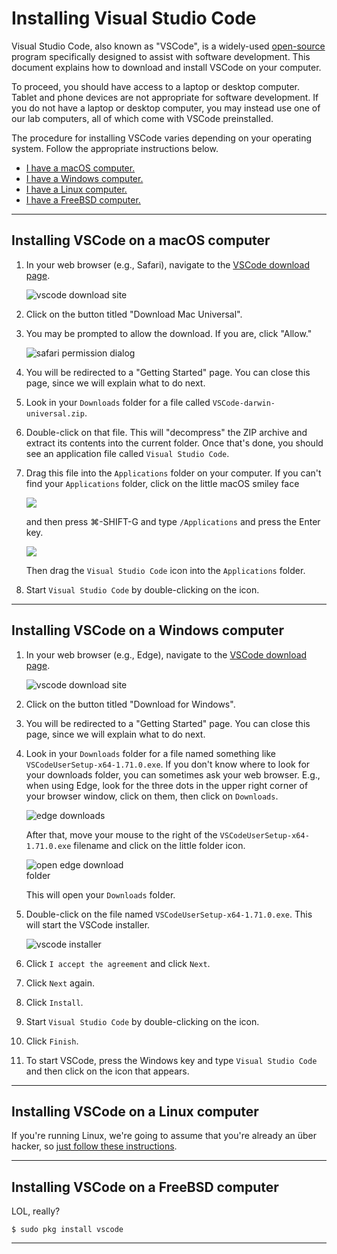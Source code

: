 <style>
  strong {
    font-size: larger;
    font-variant: small-caps;
    font-weight: bold;
  }
  table {
    border: solid 1px grey;
    border-collapse: collapse;
    border-spacing: 0;
  }
  table thead th {
    background-color: grey;
    border: solid 1px grey;
    color: white;
    padding: 10px;
    text-align: left;
  }
  table tbody td {
    border: solid 1px grey;
    color: #333;
    padding: 10px;
    text-shadow: 1px 1px 1px #fff;
  }
  blockquote {
    margin-left: 2em;
    margin-right: 2em;
  }
  .red {
        color: red;
  }
  .blue {
        color: blue;
  }
  hr.style12 {
        height: 6px;
        background: url(https://williams-cs.s3.amazonaws.com/common/hr-12.png) repeat-x 0 0;
    border: 0;
  }
  b {
    font-family: sans-serif;
        font-weight: 900;
  }
  .center {
        margin: auto;
        width: 100%;
        text-align: center;
  }
</style>

# Installing Visual Studio Code

Visual Studio Code, also known as "VSCode", is a widely-used [open-source](https://en.wikipedia.org/wiki/Open-source_software) program specifically designed to assist with software development.
This document explains how to download and install VSCode on your computer.

To proceed, you should have access to a laptop or desktop computer.
Tablet and phone devices are not appropriate for software development.
If you do not have a laptop or desktop computer, you may instead use one of our lab computers, all of which come with VSCode preinstalled.

The procedure for installing VSCode varies depending on your operating system.
Follow the appropriate instructions below.

- <a href="#macos">I have a macOS computer.</a>
- <a href="#windows">I have a Windows computer.</a>
- <a href="#linux">I have a Linux computer.</a>
- <a href="#freebsd">I have a FreeBSD computer.</a>

<hr style="border-color: purple;" />

## <a name="macos"></a>Installing VSCode on a macOS computer

1. In your web browser (e.g., Safari), navigate to the [VSCode download page](https://code.visualstudio.com/).

   <img src="https://williams-cs.s3.amazonaws.com/vscode-images/macos-vscode-site.png" alt="vscode download site" style="max-width:75%;">

1. Click on the button titled "Download Mac Universal".
1. You may be prompted to allow the download. If you are, click "Allow."

   <img src="https://williams-cs.s3.amazonaws.com/vscode-images/macos-vscode-perm.png" alt="safari permission dialog" style="max-width:50%;">

1. You will be redirected to a "Getting Started" page. You can close this page, since we will explain what to do next.
1. Look in your `Downloads` folder for a file called `VSCode-darwin-universal.zip`.
1. Double-click on that file. This will "decompress" the ZIP archive and extract its contents into the current folder. Once that's done, you should see an application file called `Visual Studio Code`.
1. Drag this file into the `Applications` folder on your computer. If you can't find your `Applications` folder, click on the little macOS smiley face

   <img src="https://williams-cs.s3.amazonaws.com/vscode-images/macos-finder-icon.png" style="max-width:10%;">

   and then press &#8984;-SHIFT-G and type `/Applications` and press the Enter key.

   <img src="https://williams-cs.s3.amazonaws.com/vscode-images/macos-finder-go.png" style="max-width:50%;">

   Then drag the `Visual Studio Code` icon into the `Applications` folder.

1. Start `Visual Studio Code` by double-clicking on the icon.

<hr style="border-color: purple;" />

## <a name="windows"></a>Installing VSCode on a Windows computer

1. In your web browser (e.g., Edge), navigate to the [VSCode download page](https://code.visualstudio.com/).

   <img src="https://williams-cs.s3.amazonaws.com/vscode-images/windows-vscode-site.png" alt="vscode download site" style="max-width:75%;">

1. Click on the button titled "Download for Windows".
1. You will be redirected to a "Getting Started" page. You can close this page, since we will explain what to do next.
1. Look in your `Downloads` folder for a file named something like `VSCodeUserSetup-x64-1.71.0.exe`. If you don't know where to look for your downloads folder, you can sometimes ask your web browser. E.g., when using Edge, look for the three dots in the upper right corner of your browser window, click on them, then click on `Downloads`.

   <img src="https://williams-cs.s3.amazonaws.com/vscode-images/windows-edge-downloads.png" alt="edge downloads" style="max-width:30%;">

   After that, move your mouse to the right of the `VSCodeUserSetup-x64-1.71.0.exe` filename and click on the little folder icon.

   <img src="https://williams-cs.s3.amazonaws.com/vscode-images/windows-edge-downloads-2.png" alt="open edge download folder" style="max-width:37%;">

   This will open your `Downloads` folder.

1. Double-click on the file named `VSCodeUserSetup-x64-1.71.0.exe`. This will start the VSCode installer.

   <img src="https://williams-cs.s3.amazonaws.com/vscode-images/windows-vscode-installer.png" alt="vscode installer" style="max-width:50%;">

1. Click `I accept the agreement` and click `Next`.
1. Click `Next` again.
1. Click `Install`.
1. Start `Visual Studio Code` by double-clicking on the icon.
1. Click `Finish`.
1. To start VSCode, press the Windows key and type `Visual Studio Code` and then click on the icon that appears.

<hr style="border-color: purple;" />

## <a name="linux"></a>Installing VSCode on a Linux computer

If you're running Linux, we're going to assume that you're already an über hacker, so [just follow these instructions](https://code.visualstudio.com/docs/setup/linux).

<hr style="border-color: purple;" />

## <a name="freebsd"></a>Installing VSCode on a FreeBSD computer

LOL, really?

```
$ sudo pkg install vscode
```

<hr style="border-color: purple;" />
